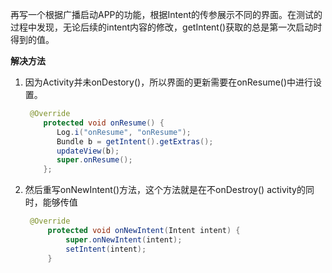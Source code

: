 再写一个根据广播启动APP的功能，根据Intent的传参展示不同的界面。在测试的过程中发现，无论后续的intent内容的修改，getIntent()获取的总是第一次启动时得到的值。



**解决方法**

1. 因为Activity并未onDestory()，所以界面的更新需要在onResume()中进行设置。

   ```java
   	@Override  
       protected void onResume() {  
          Log.i("onResume", "onResume");  
          Bundle b = getIntent().getExtras();  
          updateView(b); 
          super.onResume();  
       }; 
   ```

2. 然后重写onNewIntent()方法，这个方法就是在不onDestroy() activity的同时，能够传值

   ```java
   	@Override  
    	protected void onNewIntent(Intent intent) {  
         	super.onNewIntent(intent);  
         	setIntent(intent);   
    	}  
   ```

   